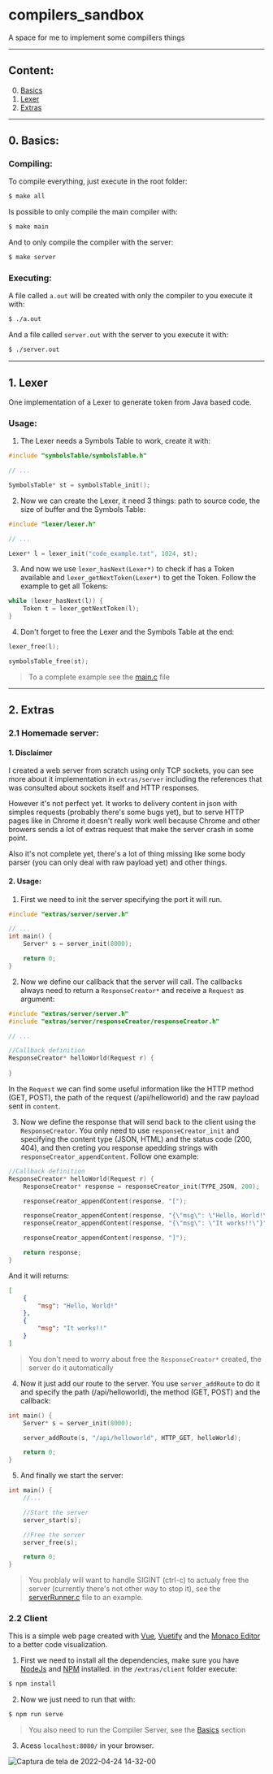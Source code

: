 # compilers_sandbox
A space for me to implement some compillers things

---
## Content:
0. [Basics](#0-basics)
1. [Lexer](#1-lexer)
2. [Extras](#2-extras)
---
## 0. Basics: 
### Compiling:
To compile everything, just execute in the root folder:
```sh
$ make all
```
Is possible to only compile the main compiler with:
```sh
$ make main
```
And to only compile the compiler with the server:
```sh
$ make server
```

### Executing:
A file called `a.out` will be created with only the compiler to you execute it with:
```sh
$ ./a.out
```
And a file called `server.out` with the server to you execute it with:
```sh
$ ./server.out
```

---
## 1. Lexer
One implementation of a Lexer to generate token from Java based code.
### Usage:
1. The Lexer needs a Symbols Table to work, create it with:
```c
#include "symbolsTable/symbolsTable.h"

// ...

SymbolsTable* st = symbolsTable_init();
```
2. Now we can create the Lexer, it need 3 things: path to source code, the size of buffer and the Symbols Table:
```c
#include "lexer/lexer.h"

// ...

Lexer* l = lexer_init("code_example.txt", 1024, st);
```

3. And now we use `lexer_hasNext(Lexer*)` to check if has a Token available and `lexer_getNextToken(Lexer*)` to get the Token. Follow the example to get all Tokens:
```c
while (lexer_hasNext(l)) {
    Token t = lexer_getNextToken(l);
}
```

4. Don't forget to free the Lexer and the Symbols Table at the end:
```c
lexer_free(l);

symbolsTable_free(st);
```

> To a complete example see the [main.c](https://github.com/erikborella/compilers_sandbox/blob/main/main.c) file

---
## 2. Extras
### 2.1 Homemade server:

#### 1. Disclaimer

I created a web server from scratch using only TCP sockets, you can see more about it implementation in `extras/server` including the references that was consulted about sockets itself and HTTP responses.

However it's not perfect yet. It works to delivery content in json with simples requests (probably there's some bugs yet), but to serve HTTP pages like in Chrome it doesn't really work well because Chrome and other browers sends a lot of extras request that make the server crash in some point.

Also it's not complete yet, there's a lot of thing missing like some body parser (you can only deal with raw payload yet) and other things.

#### 2. Usage:
1. First we need to init the server specifying the port it will run.
```c
#include "extras/server/server.h"

// ...
int main() {
    Server* s = server_init(8000);

    return 0;
}
```

2. Now we define our callback that the server will call. The callbacks always need to return a `ResponseCreator*` and receive a `Request` as argument:
```c
#include "extras/server/server.h"
#include "extras/server/responseCreator/responseCreator.h"

// ...

//Callback definition
ResponseCreator* helloWorld(Request r) {
    
}
```

In the `Request` we can find some useful information like the HTTP method (GET, POST), the path of the request (/api/helloworld) and the raw payload sent in `content`.

3. Now we define the response that will send back to the client using the `ResponseCreator`. You only need to use `responseCreator_init` and specifying the content type (JSON, HTML) and the status code (200, 404), and then creting you response apedding strings with `responseCreator_appendContent`. Follow one example:
```c
//Callback definition
ResponseCreator* helloWorld(Request r) {
    ResponseCreator* response = responseCreator_init(TYPE_JSON, 200);

    responseCreator_appendContent(response, "[");

    responseCreator_appendContent(response, "{\"msg\": \"Hello, World!\"},");
    responseCreator_appendContent(response, "{\"msg\": \"It works!!\"}");

    responseCreator_appendContent(response, "]");

    return response;
}
```

And it will returns:
```json
[
    {
        "msg": "Hello, World!"
    },
    {
        "msg": "It works!!"
    }
]
```

> You don't need to worry about free the `ResponseCreator*` created, the server do it automatically

4. Now it just add our route to the server. You use `server_addRoute` to do it and specify the path (/api/helloworld), the method (GET, POST) and the callback:
```c
int main() {
    Server* s = server_init(8000);

    server_addRoute(s, "/api/helloworld", HTTP_GET, helloWorld);

    return 0;
}
```

5. And finally we start the server:
```c
int main() {
    //...

    //Start the server
    server_start(s);

    //Free the server
    server_free(s);

    return 0;
}
```
> You problaly will want to handle SIGINT (ctrl-c) to actualy free the server (currently there's not other way to stop it), see the [serverRunner.c](https://github.com/erikborella/compilers_sandbox/blob/main/serverRunner.c) file to an example.

### 2.2 Client
This is a simple web page created with [Vue](https://vuejs.org/), [Vuetify](https://vuetifyjs.com/) and the [Monaco Editor](https://microsoft.github.io/monaco-editor/) to a better code visualization.

1. First we need to install all the dependencies, make sure you have [NodeJs](https://nodejs.dev/) and [NPM](https://www.npmjs.com/) installed. in the `/extras/client` folder execute:
```sh
$ npm install
```
2. Now we just need to run that with:
```sh
$ npm run serve
```
> You also need to run the Compiler Server, see the [Basics](#0-basics) section
3. Acess `localhost:8080/` in your browser.

![Captura de tela de 2022-04-24 14-32-00](https://user-images.githubusercontent.com/27148919/164988967-4c249ecd-9f88-48a6-921d-4ddccb76b6bb.png)

